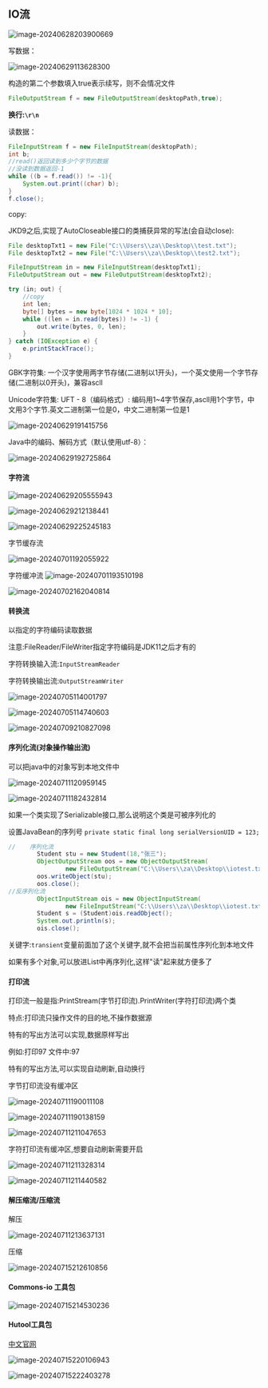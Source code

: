 
## IO流



![image-20240628203900669](imgs/image-20240628203900669.png)



写数据：



![image-20240629113628300](imgs/image-20240629113628300.png)

构造的第二个参数填入true表示续写，则不会情况文件

```java
FileOutputStream f = new FileOutputStream(desktopPath,true);
```

__换行:`\r\n`__



读数据：

```java
FileInputStream f = new FileInputStream(desktopPath);
int b;
//read()返回读到多少个字节的数据
//没读到数据返回-1
while ((b = f.read()) != -1){
	System.out.print((char) b);
}
f.close();
```

copy:

JKD9之后,实现了AutoCloseable接口的类捕获异常的写法(会自动close):

```java
File desktopTxt1 = new File("C:\\Users\\za\\Desktop\\test.txt");
File desktopTxt2 = new File("C:\\Users\\za\\Desktop\\test2.txt");

FileInputStream in = new FileInputStream(desktopTxt1);
FileOutputStream out = new FileOutputStream(desktopTxt2);

try (in; out) {
    //copy
    int len;
    byte[] bytes = new byte[1024 * 1024 * 10];
    while ((len = in.read(bytes)) != -1) {
        out.write(bytes, 0, len);
    }
} catch (IOException e) {
    e.printStackTrace();
}
```



GBK字符集:
一个汉字使用两字节存储(二进制以1开头)，一个英文使用一个字节存储(二进制以0开头)，兼容ascll

Unicode字符集:
UFT - 8（编码格式）: 编码用1~4字节保存,ascll用1个字节，中文用3个字节.英文二进制第一位是0，中文二进制第一位是1

![image-20240629191415756](imgs/image-20240629191415756.png)

Java中的编码、解码方式（默认使用utf-8）：

![image-20240629192725864](imgs/image-20240629192725864.png)

#### 字符流

![image-20240629205555943](imgs/image-20240629205555943.png)

![image-20240629212138441](imgs/image-20240629212138441.png)



![image-20240629225245183](imgs/image-20240629225245183.png)



字节缓存流

![image-20240701192055922](imgs/image-20240701192055922.png)

字符缓冲流
![image-20240701193510198](imgs/image-20240701193510198.png)

![image-20240702162040814](imgs/image-20240702162040814.png)

#### 转换流

以指定的字符编码读取数据

注意:FileReader/FileWriter指定字符编码是JDK11之后才有的

字符转换输入流:`InputStreamReader`

字符转换输出流:`OutputStreamWriter` 

![image-20240705114001797](imgs/image-20240705114001797.png)

![image-20240705114740603](imgs/image-20240705114740603.png)



![image-20240709210827098](imgs/image-20240709210827098.png)

#### 序列化流(对象操作输出流)

可以把java中的对象写到本地文件中

![image-20240711120959145](imgs/image-20240711120959145.png)

![image-20240711182432814](imgs/image-20240711182432814.png)

如果一个类实现了Serializable接口,那么说明这个类是可被序列化的

设置JavaBean的序列号
`private static final long serialVersionUID = 123;`

```java
//    序列化流
        Student stu = new Student(18,"张三");
        ObjectOutputStream oos = new ObjectOutputStream(
                new FileOutputStream("C:\\Users\\za\\Desktop\\iotest.txt"));
        oos.writeObject(stu);
        oos.close();
//反序列化流
        ObjectInputStream ois = new ObjectInputStream(
                new FileInputStream("C:\\Users\\za\\Desktop\\iotest.txt"));
        Student s = (Student)ois.readObject();
        System.out.println(s);
        ois.close();
```

关键字:`transient`变量前面加了这个关键字,就不会把当前属性序列化到本地文件



如果有多个对象,可以放进List中再序列化,这样"读"起来就方便多了



#### 打印流

打印流一般是指:PrintStream(字节打印流).PrintWriter(字符打印流)两个类

特点:打印流只操作文件的目的地,不操作数据源

特有的写出方法可以实现,数据原样写出

例如:打印97  文件中:97

特有的写出方法,可以实现自动刷新,自动换行



字节打印流没有缓冲区

![image-20240711190011108](imgs/image-20240711190011108.png)

![image-20240711190138159](imgs/image-20240711190138159.png)

![image-20240711211047653](imgs/image-20240711211047653.png)

字符打印流有缓冲区,想要自动刷新需要开启

![image-20240711211328314](imgs/image-20240711211328314.png)

![image-20240711211440582](imgs/image-20240711211440582.png)



#### 解压缩流/压缩流

解压

![image-20240711213637131](imgs/image-20240711213637131.png)

压缩

![image-20240715212610856](imgs/image-20240715212610856.png)



#### Commons-io 工具包

![image-20240715214530236](imgs/image-20240715214530236.png)





#### Hutool工具包

[中文官网](https://doc.hutool.cn/pages/index/)



![image-20240715220106943](imgs/image-20240715220106943.png)

![image-20240715222403278](imgs/image-20240715222403278.png)
